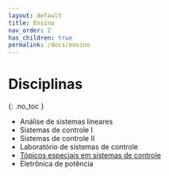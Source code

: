 ```yaml
---
layout: default
title: Ensino
nav_order: 2
has_children: true
permalink: /docs/ensino
---
```


# Disciplinas
{: .no_toc }

- Análise de sistemas lineares
- Sistemas de controle I
- Sistemas de controle II
- Laboratório de sistemas de controle
- [Tópicos especiais em sistemas de controle](docs\ensino\tecontrole.md)
- Eletrônica de potência